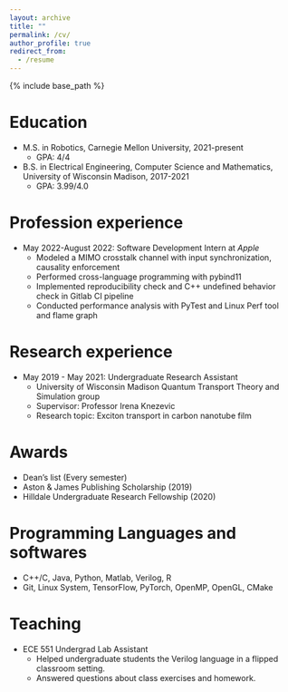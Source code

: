 ```yaml
---
layout: archive
title: ""
permalink: /cv/
author_profile: true
redirect_from:
  - /resume
---
```


{% include base_path %}

Education
======
* M.S. in Robotics, Carnegie Mellon University, 2021-present
  * GPA: 4/4
* B.S. in Electrical Engineering, Computer Science and Mathematics, University of Wisconsin Madison, 2017-2021
  * GPA: 3.99/4.0 

Profession experience
======
* May 2022-August 2022: Software Development Intern at *Apple*
  * Modeled a MIMO crosstalk channel with input synchronization, causality enforcement
  * Performed cross-language programming with pybind11
  * Implemented reproducibility check and C++ undefined behavior check in Gitlab CI pipeline
  * Conducted performance analysis with PyTest and Linux Perf tool and flame graph

Research experience
======
* May 2019 - May 2021: Undergraduate Research Assistant
  * University of Wisconsin Madison Quantum Transport Theory and Simulation group
  * Supervisor: Professor Irena Knezevic
  * Research topic: Exciton transport in carbon nanotube film
  
Awards
======
* Dean’s list (Every semester)
* Aston & James Publishing Scholarship (2019)
* Hilldale Undergraduate Research Fellowship (2020)


Programming Languages and softwares
======
* C++/C, Java, Python, Matlab, Verilog, R
* Git, Linux System, TensorFlow, PyTorch, OpenMP, OpenGL, CMake
  
Teaching
======
* ECE 551 Undergrad Lab Assistant
  * Helped undergraduate students the Verilog language in a flipped classroom setting.
  * Answered questions about class exercises and homework.

